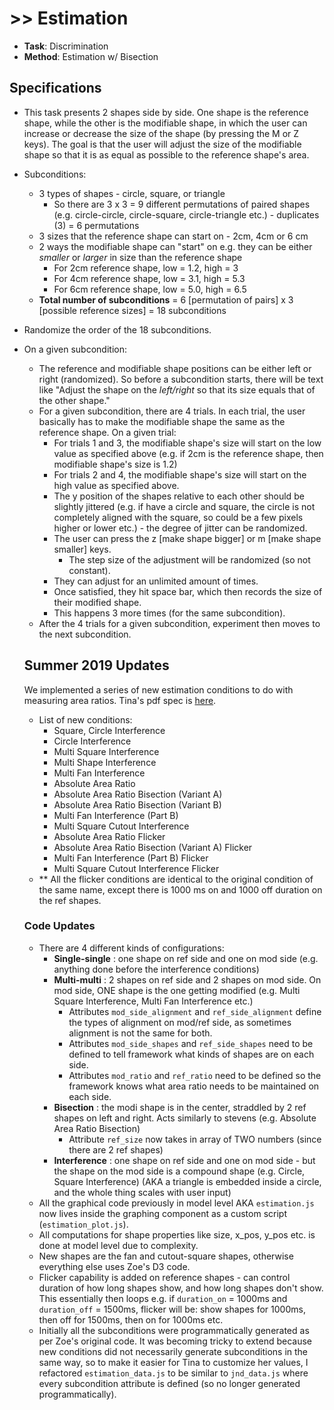 # >> Estimation

- **Task**: Discrimination
- **Method**: Estimation w/ Bisection

## Specifications

* This task presents 2 shapes side by side. One shape is the reference shape, while the other is the modifiable shape, in which the user can increase or decrease the size of the shape (by pressing the M or Z keys). The goal is that the user will adjust the size of the modifiable shape so that it is as equal as possible to the reference shape's area. 
* Subconditions:
  * 3 types of shapes - circle, square, or triangle
    * So there are 3 x 3 = 9 different permutations of paired shapes (e.g. circle-circle, circle-square, circle-triangle etc.) - duplicates (3) = 6 permutations
  * 3 sizes that the reference shape can start on - 2cm, 4cm or 6 cm
  * 2 ways the modifiable shape can "start" on e.g. they can be either _smaller_ or _larger_ in size than the reference shape
    * For 2cm reference shape, low = 1.2, high = 3
    * For 4cm reference shape, low = 3.1, high = 5.3
    * For 6cm reference shape, low = 5.0, high = 6.5
  * **Total number of subconditions** = 6 [permutation of pairs] x 3 [possible reference sizes] = 18 subconditions
* Randomize the order of the 18 subconditions.
* On a given subcondition:
  * The reference and modifiable shape positions can be either left or right (randomized). So before a subcondition starts, there will be text like "Adjust the shape on the _left/right_ so that its size equals that of the other shape."
  * For a given subcondition, there are 4 trials. In each trial, the user basically has to make the modifiable shape the same as the reference shape. On a given trial:
     * For trials 1 and 3, the modifiable shape's size will start on the low value as specified above (e.g. if 2cm is the reference shape, then modifiable shape's size is 1.2)
     * For trials 2 and 4, the modifiable shape's size will start on the high value as specified above.
     * The y position of the shapes relative to each other should be slightly jittered (e.g. if have a circle and square, the circle is not completely aligned with the square, so could be a few pixels higher or lower etc.) - the degree of jitter can be randomized.
     * The user can press the z [make shape bigger] or m [make shape smaller] keys.
        * The step size of the adjustment will be randomized (so not constant).
     * They can adjust for an unlimited amount of times.
     * Once satisfied, they hit space bar, which then records the size of their modified shape.
     * This happens 3 more times (for the same subcondition).
  * After the 4 trials for a given subcondition, experiment then moves to the next subcondition.

  ## Summer 2019 Updates

  We implemented a series of new estimation conditions to do with measuring area ratios. Tina's pdf spec is [here](/VCLWebFramework/manual/files/Estimation-Interference-Spec.pdf).

  - List of new conditions:
    - Square, Circle Interference
    - Circle Interference
    - Multi Square Interference
    - Multi Shape Interference
    - Multi Fan Interference
    - Absolute Area Ratio
    - Absolute Area Ratio Bisection (Variant A)
    - Absolute Area Ratio Bisection (Variant B)
    - Multi Fan Interference (Part B)
    - Multi Square Cutout Interference
    - Absolute Area Ratio Flicker
    - Absolute Area Ratio Bisection (Variant A) Flicker
    - Multi Fan Interference (Part B) Flicker
    - Multi Square Cutout Interference Flicker 
  - ** All the flicker conditions are identical to the original condition of the same name, except there is 1000 ms on and 1000 off duration on the ref shapes.

  ### Code Updates

  - There are 4 different kinds of configurations:
    - **Single-single** : one shape on ref side and one on mod side (e.g. anything done before the interference conditions)
    - **Multi-multi** : 2 shapes on ref side and 2 shapes on mod side. On mod side, ONE shape is the one getting modified (e.g. Multi Square Interference, Multi Fan Interference etc.)
       - Attributes `mod_side_alignment` and `ref_side_alignment` define the types of alignment on mod/ref side, as sometimes alignment is not the same for both.
       - Attributes `mod_side_shapes` and `ref_side_shapes` need to be defined to tell framework what kinds of shapes are on each side.
       - Attributes `mod_ratio` and `ref_ratio` need to be defined so the framework knows what area ratio needs to be maintained on each side.
    - **Bisection** : the modi shape is in the center, straddled by 2 ref shapes on left and right. Acts similarly to stevens (e.g. Absolute Area Ratio Bisection)
       - Attribute `ref_size` now takes in array of TWO numbers (since there are 2 ref shapes)
    - **Interference** : one shape on ref side and one on mod side - but the shape on the mod side is a compound shape (e.g. Circle, Square Interference) (AKA a triangle is embedded inside a circle, and the whole thing scales with user input)
  - All the graphical code previously in model level AKA `estimation.js` now lives inside the graphing component as a custom script (`estimation_plot.js`).
  - All computations for shape properties like size, x_pos, y_pos etc. is done at model level due to complexity.
  - New shapes are the fan and cutout-square shapes, otherwise everything else uses Zoe's D3 code.
  - Flicker capability is added on reference shapes - can control duration of how long shapes show, and how long shapes don't show. This essentially then loops e.g. if `duration_on` = 1000ms and `duration_off` = 1500ms, flicker will be: show shapes for 1000ms, then off for 1500ms, then on for 1000ms etc. 
  - Initially all the subconditions were programmatically generated as per Zoe's original code. It was becoming tricky to extend because new conditions did not necessarily generate subconditions in the same way, so to make it easier for Tina to customize her values, I refactored  `estimation_data.js` to be similar to `jnd_data.js` where every subcondition attribute is defined (so no longer generated programmatically).

